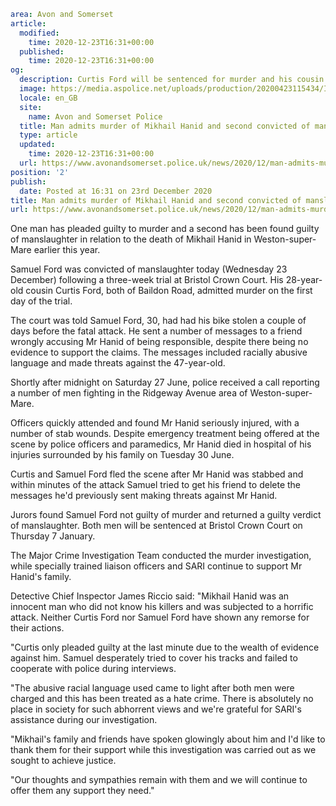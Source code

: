 ```yaml
area: Avon and Somerset
article:
  modified:
    time: 2020-12-23T16:31+00:00
  published:
    time: 2020-12-23T16:31+00:00
og:
  description: Curtis Ford will be sentenced for murder and his cousin Samuel Ford for manslaughter in January.
  image: https://media.aspolice.net/uploads/production/20200423115434/In-Court-Black-1.jpg
  locale: en_GB
  site:
    name: Avon and Somerset Police
  title: Man admits murder of Mikhail Hanid and second convicted of manslaughter | Avon and Somerset Police
  type: article
  updated:
    time: 2020-12-23T16:31+00:00
  url: https://www.avonandsomerset.police.uk/news/2020/12/man-admits-murder-of-mikhail-hanid-and-second-convicted-of-manslaughter/
position: '2'
publish:
  date: Posted at 16:31 on 23rd December 2020
title: Man admits murder of Mikhail Hanid and second convicted of manslaughter | Avon and Somerset Police
url: https://www.avonandsomerset.police.uk/news/2020/12/man-admits-murder-of-mikhail-hanid-and-second-convicted-of-manslaughter/
```

One man has pleaded guilty to murder and a second has been found guilty of manslaughter in relation to the death of Mikhail Hanid in Weston-super-Mare earlier this year.

Samuel Ford was convicted of manslaughter today (Wednesday 23 December) following a three-week trial at Bristol Crown Court. His 28-year-old cousin Curtis Ford, both of Baildon Road, admitted murder on the first day of the trial.

The court was told Samuel Ford, 30, had had his bike stolen a couple of days before the fatal attack. He sent a number of messages to a friend wrongly accusing Mr Hanid of being responsible, despite there being no evidence to support the claims. The messages included racially abusive language and made threats against the 47-year-old.

Shortly after midnight on Saturday 27 June, police received a call reporting a number of men fighting in the Ridgeway Avenue area of Weston-super-Mare.

Officers quickly attended and found Mr Hanid seriously injured, with a number of stab wounds. Despite emergency treatment being offered at the scene by police officers and paramedics, Mr Hanid died in hospital of his injuries surrounded by his family on Tuesday 30 June.

Curtis and Samuel Ford fled the scene after Mr Hanid was stabbed and within minutes of the attack Samuel tried to get his friend to delete the messages he'd previously sent making threats against Mr Hanid.

Jurors found Samuel Ford not guilty of murder and returned a guilty verdict of manslaughter. Both men will be sentenced at Bristol Crown Court on Thursday 7 January.

The Major Crime Investigation Team conducted the murder investigation, while specially trained liaison officers and SARI continue to support Mr Hanid's family.

Detective Chief Inspector James Riccio said: "Mikhail Hanid was an innocent man who did not know his killers and was subjected to a horrific attack. Neither Curtis Ford nor Samuel Ford have shown any remorse for their actions.

"Curtis only pleaded guilty at the last minute due to the wealth of evidence against him. Samuel desperately tried to cover his tracks and failed to cooperate with police during interviews.

"The abusive racial language used came to light after both men were charged and this has been treated as a hate crime. There is absolutely no place in society for such abhorrent views and we're grateful for SARI's assistance during our investigation.

"Mikhail's family and friends have spoken glowingly about him and I'd like to thank them for their support while this investigation was carried out as we sought to achieve justice.

"Our thoughts and sympathies remain with them and we will continue to offer them any support they need."
